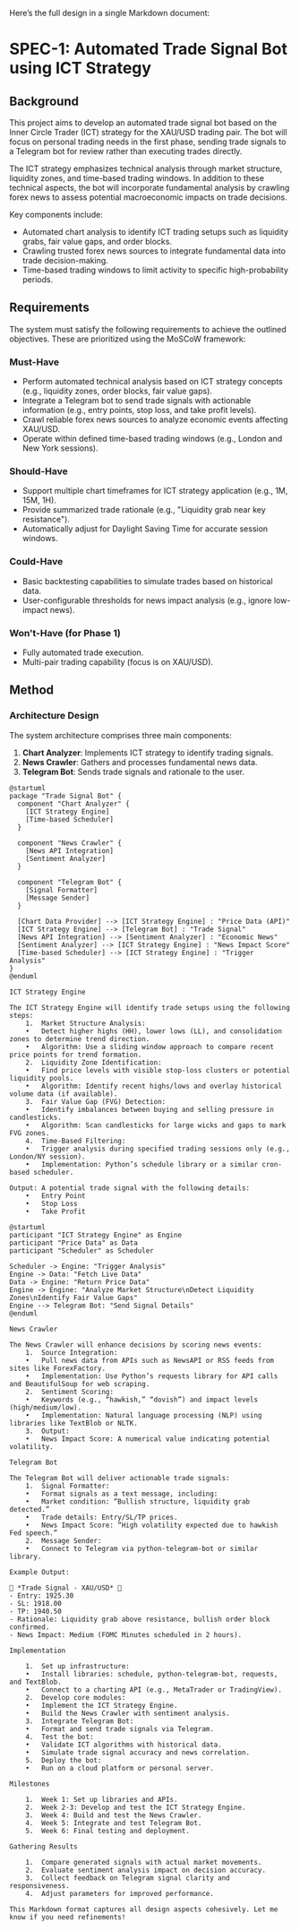 Here’s the full design in a single Markdown document:

# SPEC-1: Automated Trade Signal Bot using ICT Strategy

## Background

This project aims to develop an automated trade signal bot based on the Inner Circle Trader (ICT) strategy for the XAU/USD trading pair. The bot will focus on personal trading needs in the first phase, sending trade signals to a Telegram bot for review rather than executing trades directly.

The ICT strategy emphasizes technical analysis through market structure, liquidity zones, and time-based trading windows. In addition to these technical aspects, the bot will incorporate fundamental analysis by crawling forex news to assess potential macroeconomic impacts on trade decisions.

Key components include:
- Automated chart analysis to identify ICT trading setups such as liquidity grabs, fair value gaps, and order blocks.
- Crawling trusted forex news sources to integrate fundamental data into trade decision-making.
- Time-based trading windows to limit activity to specific high-probability periods.

## Requirements

The system must satisfy the following requirements to achieve the outlined objectives. These are prioritized using the MoSCoW framework:

### Must-Have
- Perform automated technical analysis based on ICT strategy concepts (e.g., liquidity zones, order blocks, fair value gaps).
- Integrate a Telegram bot to send trade signals with actionable information (e.g., entry points, stop loss, and take profit levels).
- Crawl reliable forex news sources to analyze economic events affecting XAU/USD.
- Operate within defined time-based trading windows (e.g., London and New York sessions).

### Should-Have
- Support multiple chart timeframes for ICT strategy application (e.g., 1M, 15M, 1H).
- Provide summarized trade rationale (e.g., "Liquidity grab near key resistance").
- Automatically adjust for Daylight Saving Time for accurate session windows.

### Could-Have
- Basic backtesting capabilities to simulate trades based on historical data.
- User-configurable thresholds for news impact analysis (e.g., ignore low-impact news).

### Won't-Have (for Phase 1)
- Fully automated trade execution.
- Multi-pair trading capability (focus is on XAU/USD).

## Method

### Architecture Design

The system architecture comprises three main components:
1. **Chart Analyzer**: Implements ICT strategy to identify trading signals.
2. **News Crawler**: Gathers and processes fundamental news data.
3. **Telegram Bot**: Sends trade signals and rationale to the user.

```plantuml
@startuml
package "Trade Signal Bot" {
  component "Chart Analyzer" {
    [ICT Strategy Engine]
    [Time-based Scheduler]
  }
  
  component "News Crawler" {
    [News API Integration]
    [Sentiment Analyzer]
  }
  
  component "Telegram Bot" {
    [Signal Formatter]
    [Message Sender]
  }
  
  [Chart Data Provider] --> [ICT Strategy Engine] : "Price Data (API)"
  [ICT Strategy Engine] --> [Telegram Bot] : "Trade Signal"
  [News API Integration] --> [Sentiment Analyzer] : "Economic News"
  [Sentiment Analyzer] --> [ICT Strategy Engine] : "News Impact Score"
  [Time-based Scheduler] --> [ICT Strategy Engine] : "Trigger Analysis"
}
@enduml

ICT Strategy Engine

The ICT Strategy Engine will identify trade setups using the following steps:
	1.	Market Structure Analysis:
	•	Detect higher highs (HH), lower lows (LL), and consolidation zones to determine trend direction.
	•	Algorithm: Use a sliding window approach to compare recent price points for trend formation.
	2.	Liquidity Zone Identification:
	•	Find price levels with visible stop-loss clusters or potential liquidity pools.
	•	Algorithm: Identify recent highs/lows and overlay historical volume data (if available).
	3.	Fair Value Gap (FVG) Detection:
	•	Identify imbalances between buying and selling pressure in candlesticks.
	•	Algorithm: Scan candlesticks for large wicks and gaps to mark FVG zones.
	4.	Time-Based Filtering:
	•	Trigger analysis during specified trading sessions only (e.g., London/NY session).
	•	Implementation: Python’s schedule library or a similar cron-based scheduler.

Output: A potential trade signal with the following details:
	•	Entry Point
	•	Stop Loss
	•	Take Profit

@startuml
participant "ICT Strategy Engine" as Engine
participant "Price Data" as Data
participant "Scheduler" as Scheduler

Scheduler -> Engine: "Trigger Analysis"
Engine -> Data: "Fetch Live Data"
Data -> Engine: "Return Price Data"
Engine -> Engine: "Analyze Market Structure\nDetect Liquidity Zones\nIdentify Fair Value Gaps"
Engine --> Telegram Bot: "Send Signal Details"
@enduml

News Crawler

The News Crawler will enhance decisions by scoring news events:
	1.	Source Integration:
	•	Pull news data from APIs such as NewsAPI or RSS feeds from sites like ForexFactory.
	•	Implementation: Use Python’s requests library for API calls and BeautifulSoup for web scraping.
	2.	Sentiment Scoring:
	•	Keywords (e.g., “hawkish,” “dovish”) and impact levels (high/medium/low).
	•	Implementation: Natural language processing (NLP) using libraries like TextBlob or NLTK.
	3.	Output:
	•	News Impact Score: A numerical value indicating potential volatility.

Telegram Bot

The Telegram Bot will deliver actionable trade signals:
	1.	Signal Formatter:
	•	Format signals as a text message, including:
	•	Market condition: “Bullish structure, liquidity grab detected.”
	•	Trade details: Entry/SL/TP prices.
	•	News Impact Score: “High volatility expected due to hawkish Fed speech.”
	2.	Message Sender:
	•	Connect to Telegram via python-telegram-bot or similar library.

Example Output:

🔔 *Trade Signal - XAU/USD* 🔔  
- Entry: 1925.30  
- SL: 1918.00  
- TP: 1940.50  
- Rationale: Liquidity grab above resistance, bullish order block confirmed.  
- News Impact: Medium (FOMC Minutes scheduled in 2 hours).  

Implementation

	1.	Set up infrastructure:
	•	Install libraries: schedule, python-telegram-bot, requests, and TextBlob.
	•	Connect to a charting API (e.g., MetaTrader or TradingView).
	2.	Develop core modules:
	•	Implement the ICT Strategy Engine.
	•	Build the News Crawler with sentiment analysis.
	3.	Integrate Telegram Bot:
	•	Format and send trade signals via Telegram.
	4.	Test the bot:
	•	Validate ICT algorithms with historical data.
	•	Simulate trade signal accuracy and news correlation.
	5.	Deploy the bot:
	•	Run on a cloud platform or personal server.

Milestones

	1.	Week 1: Set up libraries and APIs.
	2.	Week 2-3: Develop and test the ICT Strategy Engine.
	3.	Week 4: Build and test the News Crawler.
	4.	Week 5: Integrate and test Telegram Bot.
	5.	Week 6: Final testing and deployment.

Gathering Results

	1.	Compare generated signals with actual market movements.
	2.	Evaluate sentiment analysis impact on decision accuracy.
	3.	Collect feedback on Telegram signal clarity and responsiveness.
	4.	Adjust parameters for improved performance.

This Markdown format captures all design aspects cohesively. Let me know if you need refinements!